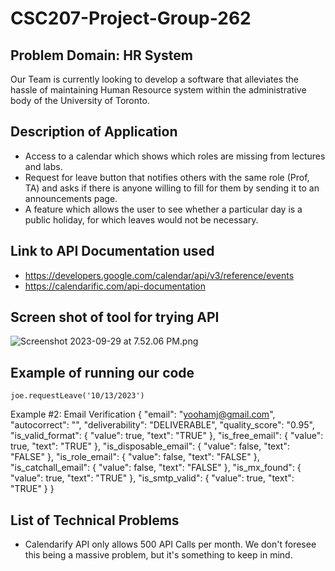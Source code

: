 # CSC207-Project-Group-262
## Problem Domain: HR System
Our Team is currently looking to develop a software that alleviates the hassle of maintaining Human Resource system within the administrative body of the University of Toronto.

## Description of Application
- Access to a calendar which shows which roles are missing from lectures and labs.
- Request for leave button that notifies others with the same role (Prof, TA) and asks if there is anyone willing to fill for them by sending it to an announcements page.
- A feature which allows the user to see whether a particular day is a public holiday, for which leaves would not be necessary.

## Link to API Documentation used
- https://developers.google.com/calendar/api/v3/reference/events
- https://calendarific.com/api-documentation

## Screen shot of tool for trying API
![Screenshot 2023-09-29 at 7.52.06 PM.png](..%2F..%2FDesktop%2FScreenshot%202023-09-29%20at%207.52.06%20PM.png)

## Example of running our code
`joe.requestLeave('10/13/2023')`

Example #2: Email Verification
{
    "email": "yoohamj@gmail.com",
    "autocorrect": "",
    "deliverability": "DELIVERABLE",
    "quality_score": "0.95",
    "is_valid_format": {
        "value": true,
        "text": "TRUE"
    },
    "is_free_email": {
        "value": true,
        "text": "TRUE"
    },
    "is_disposable_email": {
        "value": false,
        "text": "FALSE"
    },
    "is_role_email": {
        "value": false,
        "text": "FALSE"
    },
    "is_catchall_email": {
        "value": false,
        "text": "FALSE"
    },
    "is_mx_found": {
        "value": true,
        "text": "TRUE"
    },
    "is_smtp_valid": {
        "value": true,
        "text": "TRUE"
    }
}


## List of Technical Problems
- Calendarify API only allows 500 API Calls per month. We don't foresee this being a massive problem, but it's something
to keep in mind.

